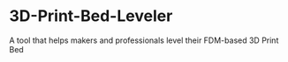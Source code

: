 # 3D-Print-Bed-Leveler
A tool that helps makers and professionals level their FDM-based 3D Print Bed

